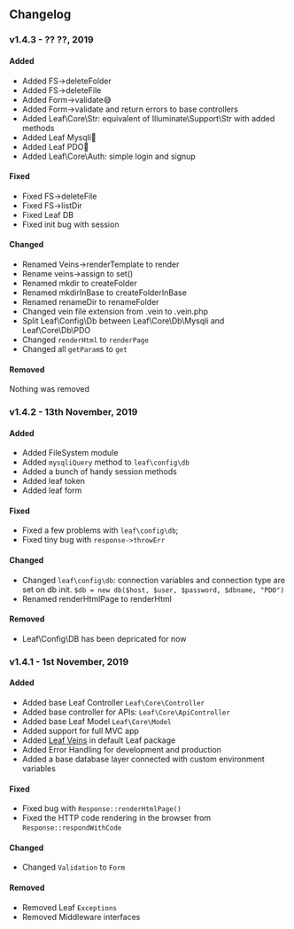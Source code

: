 ## Changelog
### v1.4.3 - ?? ??, 2019
#### Added
- Added FS->deleteFolder
- Added FS->deleteFile
- Added Form->validate😅
- Added Form->validate and return errors to base controllers
- Added Leaf\Core\Str: equivalent of Illuminate\Support\Str with added methods
- Added Leaf Mysqli🤔
- Added Leaf PDO🤔
- Added Leaf\Core\Auth: simple login and signup


#### Fixed
- Fixed FS->deleteFile
- Fixed FS->listDir
- Fixed Leaf DB
- Fixed init bug with session


#### Changed
- Renamed Veins->renderTemplate to render
- Rename veins->assign to set()
- Renamed mkdir to createFolder
- Renamed mkdirInBase to createFolderInBase
- Renamed renameDir to renameFolder
- Changed vein file extension from .vein to .vein.php
- Split Leaf\Config\Db between Leaf\Core\Db\Mysqli and Leaf\Core\Db\PDO
- Changed `renderHtml` to `renderPage`
- Changed all `getParam`s to `get`


#### Removed
Nothing was removed



### v1.4.2 - 13th November, 2019
#### Added
- Added FileSystem module
- Added `mysqliQuery` method to `leaf\config\db`
- Added a bunch of handy session methods
- Added leaf token
- Added leaf form


#### Fixed
- Fixed  a few problems with `leaf\config\db`;
- Fixed tiny bug with `response->throwErr`


#### Changed
- Changed `leaf\config\db`: connection variables and connection type are set on db init. `$db = new db($host, $user, $password, $dbname, "PDO")`
- Renamed renderHtmlPage to renderHtml


#### Removed
- Leaf\Config\DB has been depricated for now




### v1.4.1 - 1st November, 2019
#### Added
- Added base Leaf Controller `Leaf\Core\Controller`
- Added base controller for APIs: `Leaf\Core\ApiController`
- Added base Leaf Model `Leaf\Core\Model`
- Added support for full MVC app
- Added [Leaf Veins](https://github.com/leafsphp/veins) in default Leaf package
- Added Error Handling for development and production
- Added a base database layer connected with custom environment variables


#### Fixed
- Fixed bug with `Response::renderHtmlPage()`
- Fixed the HTTP code rendering in the browser from `Response::respondWithCode`


#### Changed
- Changed `Validation` to `Form`


#### Removed
- Removed Leaf `Exceptions`
- Removed Middleware interfaces
